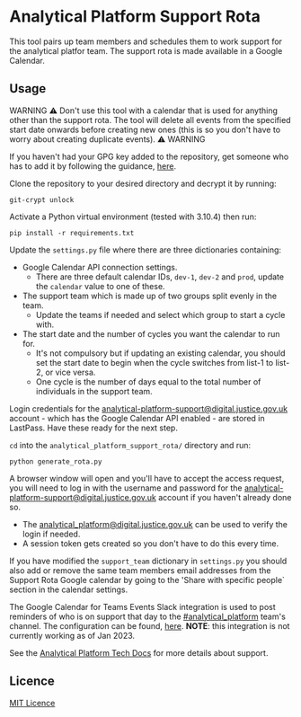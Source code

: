 # Analytical Platform Support Rota

This tool pairs up team members and schedules them to work support for the analytical platfor team. The support rota is made available in a Google Calendar.

## Usage

WARNING :warning: Don't use this tool with a calendar that is used for anything other than the support rota. The tool will delete all events from the specified start date onwards before creating new ones (this is so you don't have to worry about creating duplicate events). :warning: WARNING

If you haven't had your GPG key added to the repository, get someone who has to add it by following the guidance, [here](./.git-crypt/README.md).

Clone the repository to your desired directory and decrypt it by running:

```
git-crypt unlock
```

Activate a Python virtual environment (tested with 3.10.4) then run:

```
pip install -r requirements.txt
```

Update the `settings.py` file where there are three dictionaries containing:

- Google Calendar API connection settings.
  - There are three default calendar IDs, `dev-1`, `dev-2` and `prod`, update the `calendar` value to one of these.
- The support team which is made up of two groups split evenly in the team.
  - Update the teams if needed and select which group to start a cycle with.
- The start date and the number of cycles you want the calendar to run for.
  - It's not compulsory but if updating an existing calendar, you should set the start date to begin when the cycle switches from list-1 to list-2, or vice versa.
  - One cycle is the number of days equal to the total number of individuals in the support team.

Login credentials for the analytical-platform-support@digital.justice.gov.uk account - which has the Google Calendar API enabled - are stored in LastPass. Have these ready for the next step.

`cd` into the `analytical_platform_support_rota/` directory and run:

```
python generate_rota.py
```

A browser window will open and you'll have to accept the access request, you will need to log in with the username and password for the analytical-platform-support@digital.justice.gov.uk account if you haven't already done so.

- The analytical_platform@digital.justice.gov.uk can be used to verify the login if needed.
- A session token gets created so you don't have to do this every time.

If you have modified the `support_team` dictionary in `settings.py` you should also add or remove the same team members email addresses from the Support Rota Google calendar by going to the 'Share with specific people` section in the calendar settings.

The Google Calendar for Teams Events Slack integration is used to post reminders of who is on support that day to the [#analytical_platform](https://mojdt.slack.com/archives/CBVUV2613) team's channel. The configuration can be found, [here](https://mojdt.slack.com/services/4654101349667). **NOTE**: this integration is not currently working as of Jan 2023.

See the [Analytical Platform Tech Docs](https://silver-dollop-30c6a355.pages.github.io/documentation/10-team-practices/support.html) for more details about support.

## Licence

[MIT Licence](LICENCE.md)

